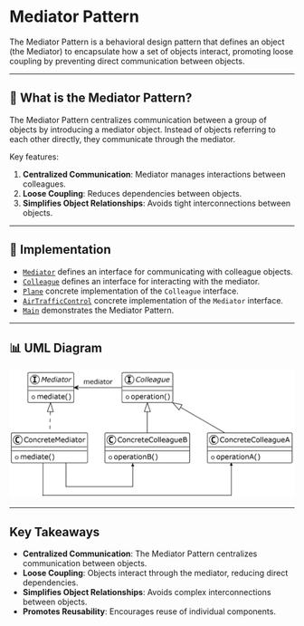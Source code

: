 # Mediator Pattern

The Mediator Pattern is a behavioral design pattern that defines an object (the Mediator) to encapsulate how a set of objects interact, promoting loose coupling by preventing direct communication between objects.

---

## 📖 What is the Mediator Pattern?

The Mediator Pattern centralizes communication between a group of objects by introducing a mediator object. Instead of objects referring to each other directly, they communicate through the mediator.

Key features:
1. **Centralized Communication**: Mediator manages interactions between colleagues.
2. **Loose Coupling**: Reduces dependencies between objects.
3. **Simplifies Object Relationships**: Avoids tight interconnections between objects.

---

## 🔧 Implementation

- [`Mediator`](./mediator.java) defines an interface for communicating with colleague objects.
- [`Colleague`](./colleague.java) defines an interface for interacting with the mediator.
- [`Plane`](./plane.java) concrete implementation of the `Colleague` interface.
- [`AirTrafficControl`](./air_traffic_control.java) concrete implementation of the `Mediator` interface.
- [`Main`](./main.java) demonstrates the Mediator Pattern.

---

## 📊 UML Diagram

![Mediator UML](./mediator_uml.png)

---

## Key Takeaways
- **Centralized Communication**: The Mediator Pattern centralizes communication between objects.
- **Loose Coupling**: Objects interact through the mediator, reducing direct dependencies.
- **Simplifies Object Relationships**: Avoids complex interconnections between objects.
- **Promotes Reusability**: Encourages reuse of individual components.